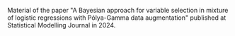 Material of the paper "A Bayesian approach for variable selection in mixture of logistic regressions with Pólya-Gamma data augmentation" published at Statistical Modelling Journal in 2024.
